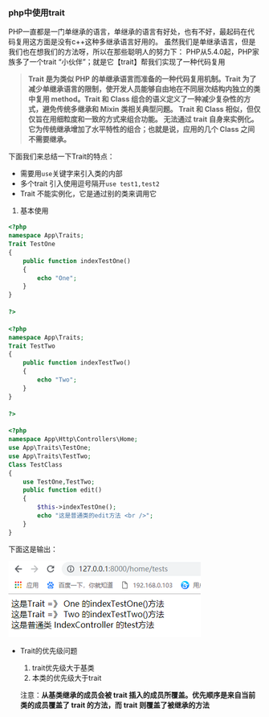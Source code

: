 ### php中使用trait
PHP一直都是一门单继承的语言，单继承的语言有好处，也有不好，最起码在代码复用这方面是没有c++这种多继承语言好用的。
虽然我们是单继承语言，但是我们也在想我们的方法呀，所以在那些聪明人的努力下：
PHP从5.4.0起，PHP家族多了一个trait “小伙伴”；就是它【trait】帮我们实现了一种代码复用

> **Trait 是为类似 PHP 的单继承语言而准备的一种代码复用机制。Trait 为了减少单继承语言的限制，使开发人员能够自由地在不同层次结构内独立的类中复用 method。Trait 和 Class 组合的语义定义了一种减少复杂性的方式，避免传统多继承和 Mixin 类相关典型问题。
Trait 和 Class 相似，但仅仅旨在用细粒度和一致的方式来组合功能。 无法通过 trait 自身来实例化。它为传统继承增加了水平特性的组合；也就是说，应用的几个 Class 之间不需要继承。**

下面我们来总结一下Trait的特点：

- 需要用`use`关键字来引入类的内部
- 多个trait 引入使用逗号隔开`use test1,test2`
- Trait 不能实例化，它是通过别的类来调用它


1. 基本使用
```php
<?php 
namespace App\Traits;
Trait TestOne
{
    public function indexTestOne()
    {
        echo "One";
    }
}

?>

<?php 
namespace App\Traits;
Trait TestTwo
{
    public function indexTestTwo()
    {
        echo "Two";
    }
}

?>

<?php 
namespace App\Http\Controllers\Home;
use App\Traits\TestOne; 
use App\Traits\TestTwo;
Class TestClass
{
    use TestOne,TestTwo;
    public function edit()
    {
        $this->indexTestOne();
        echo "这是普通类的edit方法 <br />";
    }
}

```
下面这是输出：

![最简单应用](trait_test1.png)


- Trait的优先级问题
  1. trait优先级大于基类
  2. 本类的优先级大于trait
  
  注意：**从基类继承的成员会被 trait 插入的成员所覆盖。优先顺序是来自当前类的成员覆盖了 trait 的方法，而 trait 则覆盖了被继承的方法**

```php

```



